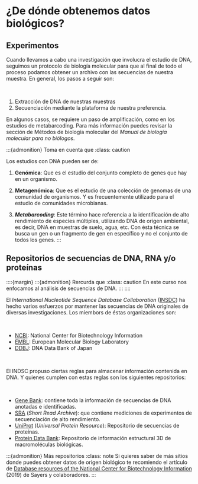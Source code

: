 # ¿De dónde obtenemos datos biológicos?

## Experimentos

Cuando llevamos a cabo una investigación que involucra el estudio de DNA, seguimos un protocolo de biología molecular para que al final de todo el proceso podamos obtener un archivo con las secuencias de nuestra muestra. En general, los pasos a seguir son: 

<br>

1. Extracción de DNA de nuestras muestras
2. Secuenciación mediante la plataforma de nuestra preferencia. 

En algunos casos, se requiere un paso de amplificación, como en los estudios de metabarcoding. Para más información puedes revisar la sección de Métodos de biología molecular del *Manual de biología molecular para no biólogos*. 

:::{admonition} Toma en cuenta que
:class: caution

Los estudios con DNA pueden ser de:

1. **Genómica**: Que es el estudio del conjunto completo de genes que hay en un organismo.

2. **Metagenómica**: Que es el estudio de una colección de genomas de una comunidad de organismos. Y es frecuentemente utilizado para el estudio de comunidades microbianas.

3. ***Metabarcoding***: Este término hace referencia a la identificación de alto rendimiento de especies múltiples, utilizando DNA de origen ambiental, es decir, DNA en muestras de suelo, agua, etc. Con ésta técnica se busca un gen o un fragmento de gen en específico y no el conjunto de todos los genes.
:::


## Repositorios de secuencias de DNA, RNA y/o proteínas

::::{margin}
:::{admonition} Rercurda que
:class: caution
En este curso nos enfocamos al análisis de secuencias de DNA.
:::
::::

El *International Nucleotide Sequence Database Collaboration* (<a href = "https://www.insdc.org/">INSDC</a>) ha hecho varios esfuerzos por mantener las secuencias de DNA originales de diversas investigaciones. Los miembors de éstas organizaciones son: 

<br>

*  <a href = "https://www.ncbi.nlm.nih.gov/">NCBI</a>: National Center for Biotechnology Information
*  <a href = "https://www.ebi.ac.uk/">EMBL</a>: European Molecular Biology Laboratory
* <a href = "https://www.ddbj.nig.ac.jp/index-e.html">DDBJ</a>: DNA Data Bank of Japan

<br>

El INDSC propuso ciertas reglas para almacenar información contenida en DNA. Y quienes cumplen con estas reglas son los siguientes repositorios:

<br>

* <a href = "https://pubmed.ncbi.nlm.nih.gov/23193287/">Gene Bank</a>: contiene toda la información de secuencias de DNA anotadas e identificadas. 
* <a href = "https://www.ncbi.nlm.nih.gov/sra">SRA</a> (*Short Read Archive*): que contiene mediciones de experimentos de secuenciación de alto rendimiento. 
* <a href = "https://www.uniprot.org/">UniProt</a> (*Universal Protein Resource*): Repositorio de secuencias de proteínas. 
* <a href = "https://www.rcsb.org/">Protein Data Bank</a>: Repositorio de información estructural 3D de macromoléculas biológicas.  


:::{admonition} Más repositorios
:class: note
Si quieres saber de más sitios donde puedes obtener datos de origen biológico te recomiendo el artículo de <a href = "https://drive.google.com/file/d/12B8FbkLM1hBVWFrIJrzraKwaopvmP6ND/view?usp=sharing">Database resources of the National Center for Biotechnology Information</a> (2019) de Sayers y colaboradores.
:::



